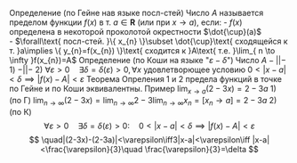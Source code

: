 Определение (по Гейне нав языке посл-стей)
	Число $A$ называется пределом функции $f(x)$ в т. $a\in \mathbf{R}$ (или при $x\to a$), если:
		- $f(x)$ определена в некоторой проколотой окрестности $\dot{\cup}(a)$\
		- $\forall\text{ посл-стей. }\{ x_{n} \}\subset \dot{\cup}\text{ сходящейся к т. }a\implies \{ y_{n}=f(x_{n}) \}\text{ сходится к }A\text{ т.е. }\lim_{ n \to \infty }f(x_{n})=A$
Определение (по Коши на языке "$\varepsilon-\delta$")
	Число $A-||-$
	1) $-||-$
	2) $\forall\varepsilon >0\quad\exists\delta=\delta(\varepsilon)>0,\forall x\text{ удовлетворющее условию }0<|x-a|<\delta\implies |f(x)-A|<\varepsilon$
Теорема
	Опреления 1 и 2 предела функций в точке по Гейне и по Коши эквивалентны.
Пример
	$\lim_{ x \to a }(2-3x)=2-3a$
	1) (по Г) $\lim_{ n \to \infty }(2-3x)=\lim_{ n \to \infty }2-3\lim_{ n \to \infty }x_{n}=[x_{n}\to a]=2-3a$
	2) (по К)
$$
\forall\varepsilon>0\quad\exists\delta=\delta(\varepsilon)>0:\quad
0<|x-a|<\delta\implies |f(x)-A|<\varepsilon
$$
$$
\quad|(2-3x)-(2-3a)|<\varepsilon\iff3|x-a|<\varepsilon\iff |x-a|<\frac{\varepsilon}{3}\quad \frac{\varepsilon}{3}=\delta
$$
